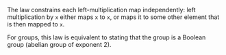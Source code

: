 The law constrains each left-multiplication map independently: left multiplication by `x` either maps `x` to `x`, or maps it to some other element that is then mapped to `x`.

For groups, this law is equivalent to stating that the group is a Boolean group (abelian group of exponent 2).

